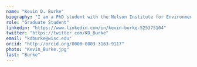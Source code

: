 ```yaml
---
name: "Kevin D. Burke"
biography: "I am a PhD student with the Nelson Institute for Environmental Studies interested in better understanding what future projections of climate change may mean for novel communities and land-management decisions, as well as better understanding what factors are currently driving changes in the modern pollen season. This includes extending the baseline of 'no-analogue' climate assessments to consider past-earth warm periods, as well assessing the role of climate vs. land-cover change in urban environments."
role: "Graduate Student"
linkedin: "https://www.linkedin.com/in/kevin-burke-525375104"
twitter: "https://twitter.com/KD_Burke"
email: "kdburke@wisc.edu"
orcid: "http://orcid.org/0000-0003-3163-9117"
photo: "Kevin_Burke.jpg"
last: "Burke"
---
```

